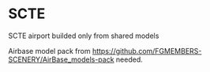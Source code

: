 # SCTE
SCTE airport builded only from shared models

Airbase model pack from https://github.com/FGMEMBERS-SCENERY/AirBase_models-pack needed.
